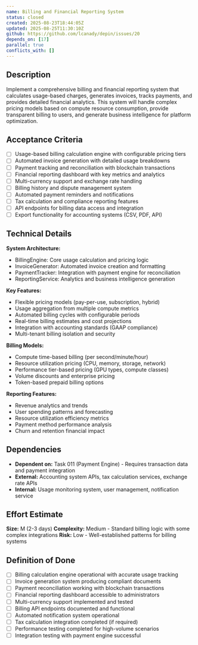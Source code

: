 ```yaml
---
name: Billing and Financial Reporting System
status: closed
created: 2025-08-23T18:44:05Z
updated: 2025-08-25T11:30:10Z
github: https://github.com/lcanady/depin/issues/20
depends_on: [17]
parallel: true
conflicts_with: []
---
```


## Description

Implement a comprehensive billing and financial reporting system that calculates usage-based charges, generates invoices, tracks payments, and provides detailed financial analytics. This system will handle complex pricing models based on compute resource consumption, provide transparent billing to users, and generate business intelligence for platform optimization.

## Acceptance Criteria

- [ ] Usage-based billing calculation engine with configurable pricing tiers
- [ ] Automated invoice generation with detailed usage breakdowns
- [ ] Payment tracking and reconciliation with blockchain transactions
- [ ] Financial reporting dashboard with key metrics and analytics
- [ ] Multi-currency support and exchange rate handling
- [ ] Billing history and dispute management system
- [ ] Automated payment reminders and notifications
- [ ] Tax calculation and compliance reporting features
- [ ] API endpoints for billing data access and integration
- [ ] Export functionality for accounting systems (CSV, PDF, API)

## Technical Details

**System Architecture:**
- BillingEngine: Core usage calculation and pricing logic
- InvoiceGenerator: Automated invoice creation and formatting
- PaymentTracker: Integration with payment engine for reconciliation
- ReportingService: Analytics and business intelligence generation

**Key Features:**
- Flexible pricing models (pay-per-use, subscription, hybrid)
- Usage aggregation from multiple compute metrics
- Automated billing cycles with configurable periods
- Real-time billing estimates and cost projections
- Integration with accounting standards (GAAP compliance)
- Multi-tenant billing isolation and security

**Billing Models:**
- Compute time-based billing (per second/minute/hour)
- Resource utilization pricing (CPU, memory, storage, network)
- Performance tier-based pricing (GPU types, compute classes)
- Volume discounts and enterprise pricing
- Token-based prepaid billing options

**Reporting Features:**
- Revenue analytics and trends
- User spending patterns and forecasting
- Resource utilization efficiency metrics
- Payment method performance analysis
- Churn and retention financial impact

## Dependencies

- **Dependent on:** Task 011 (Payment Engine) - Requires transaction data and payment integration
- **External:** Accounting system APIs, tax calculation services, exchange rate APIs
- **Internal:** Usage monitoring system, user management, notification service

## Effort Estimate

**Size:** M (2-3 days)
**Complexity:** Medium - Standard billing logic with some complex integrations
**Risk:** Low - Well-established patterns for billing systems

## Definition of Done

- [ ] Billing calculation engine operational with accurate usage tracking
- [ ] Invoice generation system producing compliant documents
- [ ] Payment reconciliation working with blockchain transactions
- [ ] Financial reporting dashboard accessible to administrators
- [ ] Multi-currency support implemented and tested
- [ ] Billing API endpoints documented and functional
- [ ] Automated notification system operational
- [ ] Tax calculation integration completed (if required)
- [ ] Performance testing completed for high-volume scenarios
- [ ] Integration testing with payment engine successful
